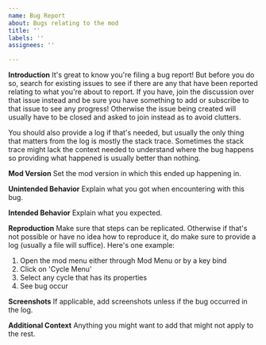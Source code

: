 ```yaml
---
name: Bug Report
about: Bugs relating to the mod
title: ''
labels: ''
assignees: ''

---
```


**Introduction**
It's great to know you're filing a bug report! But before you do so, search for existing issues to see if there are any that have been reported relating to what you're about to report. If you have, join the discussion over that issue instead and be sure you have something to add or subscribe to that issue to see any progress! Otherwise the issue being created will usually have to be closed and asked to join instead as to avoid clutters.

You should also provide a log if that's needed, but usually the only thing that matters from the log is mostly the stack trace. Sometimes the stack trace might lack the context needed to understand where the bug happens so providing what happened is usually better than nothing. 

**Mod Version**
Set the mod version in which this ended up happening in.

**Unintended Behavior**
Explain what you got when encountering with this bug.

**Intended Behavior**
Explain what you expected.

**Reproduction**
Make sure that steps can be replicated. Otherwise if that's not possible or have no idea how to reproduce it, do make sure to provide a log (usually a file will suffice). Here's one example:
1. Open the mod menu either through Mod Menu or by a key bind
2. Click on 'Cycle Menu'
3. Select any cycle that has its properties
4. See bug occur

**Screenshots**
If applicable, add screenshots unless if the bug occurred in the log.

**Additional Context**
Anything you might want to add that might not apply to the rest.
